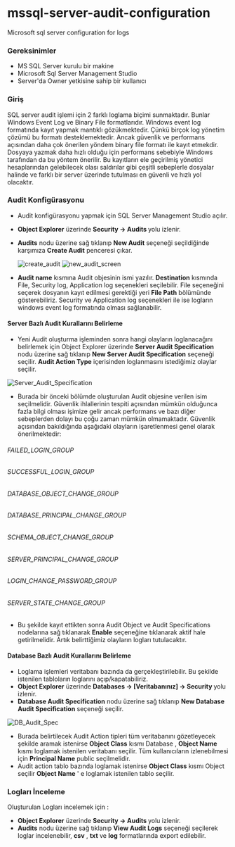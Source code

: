 # mssql-server-audit-configuration
Microsoft sql server configuration for logs 

### Gereksinimler 

- MS SQL Server kurulu bir makine
- Microsoft Sql Server Management Studio
- Server'da Owner yetkisine sahip bir kullanıcı

### Giriş

SQL server audit işlemi için 2 farklı loglama biçimi sunmaktadır. Bunlar Windows Event Log ve Binary File formatlarıdır. Windows event log formatında kayıt yapmak mantıklı gözükmektedir. Çünkü birçok log yönetim çözümü bu formatı desteklemektedir. Ancak güvenlik ve performans açısından daha çok önerilen yöndem binary file formatı ile kayıt etmekdir. Dosyaya yazmak daha hızlı olduğu için performans sebebiyle Windows tarafından da bu yöntem önerilir. Bu kayıtların ele geçirilmiş yönetici hesaplarından gelebilecek olası saldırılar gibi çeşitli sebeplerle dosyalar halinde ve farklı bir server üzerinde tutulması en güvenli ve hızlı yol olacaktır.

### Audit Konfigürasyonu

-  Audit konfigürasyonu yapmak için SQL Server Management Studio açılır.
- <b>Object Explorer</b> üzerinde <b> Security -> Audits </b> yolu izlenir.
- <b>Audits</b> nodu üzerine sağ tıklanıp <b>New Audit</b> seçeneği seçildiğinde karşımıza <b>Create Audit</b> penceresi çıkar.

  ![create_audit](https://user-images.githubusercontent.com/28602326/110800957-cb6f4a00-828d-11eb-9075-055901e93257.png) ![new_audit_screen](https://user-images.githubusercontent.com/28602326/110801024-e04bdd80-828d-11eb-8607-3f096eb81daf.png)


- <b>Audit name</b> kısmına Audit objesinin ismi yazılır. <b>Destination</b> kısmında File, Security log,  Application log seçenekleri seçilebilir. File seçeneğini seçerek dosyanın kayıt edilmesi gerektiği yeri <b>File Path</b> bölümünde gösterebiliriz. Security ve Application log seçenekleri ile ise logların windows event log formatında olması sağlanabilir.

#### Server Bazlı Audit Kurallarını Belirleme
- Yeni Audit oluşturma işleminden sonra hangi olayların loglanacağını belirlemek için Object Explorer üzerinde <b>Server Audit Specification</b> nodu üzerine sağ tıklanıp <b>New Server Audit Specification</b> seçeneği seçilir. <b>Audit Action Type</b> içerisinden loglanmasını istediğimiz olaylar seçilir.

![Server_Audit_Specification](https://user-images.githubusercontent.com/28602326/110805478-2acf5900-8292-11eb-861c-5924ac0b619b.png)

- Burada bir önceki bölümde oluşturulan Audit objesine verilen isim seçilmelidir. Güvenlik ihlallerinin tespiti açısından mümkün olduğunca fazla bilgi olması işimize gelir ancak performans ve bazı diğer sebeplerden dolayı bu çoğu zaman mümkün olmamaktadır. Güvenlik açısından bakıldığında aşağıdaki olayların işaretlenmesi genel olarak önerilmektedir:
 ###### FAILED_LOGIN_GROUP 
 ###### SUCCESSFUL_LOGIN_GROUP 
 ###### DATABASE_OBJECT_CHANGE_GROUP
 ###### DATABASE_PRINCIPAL_CHANGE_GROUP 
 ###### SCHEMA_OBJECT_CHANGE_GROUP 
 ###### SERVER_PRINCIPAL_CHANGE_GROUP 
 ###### LOGIN_CHANGE_PASSWORD_GROUP 
 ###### SERVER_STATE_CHANGE_GROUP 
- Bu şekilde kayıt ettikten sonra Audit Object ve Audit Specifications nodelarına sağ tıklanarak <b>Enable</b> seçeneğine tıklanarak aktif hale getirilmelidir. Artık belirttiğimiz olayların logları tutulacaktır.  

#### Database Bazlı Audit Kurallarını Belirleme

- Loglama işlemleri veritabanı bazında da gerçekleştirilebilir. Bu şekilde istenilen tabloların loglarını açıp/kapatabiliriz.
- <b>Object Explorer</b> üzerinde <b> Databases -> [Veritabanınız] -> Security </b> yolu izlenir.
- <b>Database Audit Specification</b> nodu üzerine sağ tıklanıp <b>New Database Audit Specification</b> seçeneği seçilir.

![DB_Audit_Spec](https://user-images.githubusercontent.com/28602326/110807662-52bfbc00-8294-11eb-94b8-b2b2feced092.png)

- Burada belirtilecek Audit Action tipleri tüm veritabanını gözetleyecek şekilde aramak istenirse <b>Object Class</b> kısmı Database , <b>Object Name</b> kısmı
loglamak istenilen veritabanı seçilir. Tüm kullanıcıların izlenebilmesi için <b>Principal Name</b> public seçilmelidir.
- Audit action tablo bazında loglamak istenirse <b>Object Class</b> kısmı Object seçilir <b>Object Name</b> ' e loglamak istenilen tablo seçilir.

### Logları İnceleme

Oluşturulan Logları incelemek için :
- <b>Object Explorer</b> üzerinde <b> Security -> Audits </b> yolu izlenir.
- <b>Audits</b> nodu üzerine sağ tıklanıp <b>View Audit Logs</b> seçeneği seçilerek loglar incelenebilir, <b>csv</b> , <b>txt</b> ve <b>log</b> formatlarında export edilebilir. 
